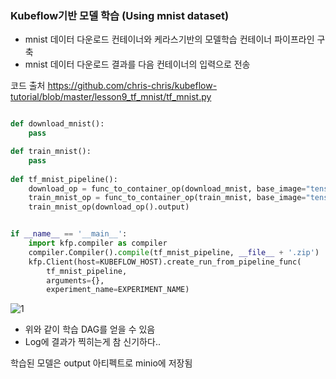 ### Kubeflow기반 모델 학습 (Using mnist dataset)
- mnist 데이터 다운로드 컨테이너와 케라스기반의 모델학습 컨테이너 파이프라인 구축
- mnist 데이터 다운로드 결과를 다음 컨테이너의 입력으로 전송

코드 출처
https://github.com/chris-chris/kubeflow-tutorial/blob/master/lesson9_tf_mnist/tf_mnist.py

```python

def download_mnist():
    pass

def train_mnist():
    pass
    
def tf_mnist_pipeline():
    download_op = func_to_container_op(download_mnist, base_image="tensorflow/tensorflow")
    train_mnist_op = func_to_container_op(train_mnist, base_image="tensorflow/tensorflow")
    train_mnist_op(download_op().output)


if __name__ == '__main__':
    import kfp.compiler as compiler
    compiler.Compiler().compile(tf_mnist_pipeline, __file__ + '.zip')
    kfp.Client(host=KUBEFLOW_HOST).create_run_from_pipeline_func(
        tf_mnist_pipeline,
        arguments={},
        experiment_name=EXPERIMENT_NAME)
```

![1](https://user-images.githubusercontent.com/45285053/156910277-a4652154-f933-4efd-99b0-3e2062c2bda8.PNG)
- 위와 같이 학습 DAG를 얻을 수 있음
- Log에 결과가 찍히는게 참 신기하다..

학습된 모델은 output 아티펙트로 minio에 저장됨 
